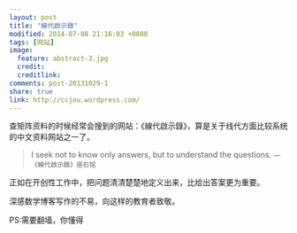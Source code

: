 ```yaml
---
layout: post
title: "線代啟示錄"
modified: 2014-07-08 21:16:03 +0800
tags: [网站]
image:
  feature: abstract-3.jpg
  credit: 
  creditlink: 
comments: post-20131029-1
share: true
link: http://ccjou.wordpress.com/
---
```


查矩阵资料的时候经常会搜到的网站：《線代啟示錄》，算是关于线代方面比较系统的中文资料网站之一了。

> I seek not to know only answers, but to understand the questions.
> <small>— 《線代啟示錄》座右铭</small>

正如在开创性工作中，把问题清清楚楚地定义出来，比给出答案更为重要。

深感数学博客写作的不易，向这样的教育者致敬。

PS:需要翻墙，你懂得

